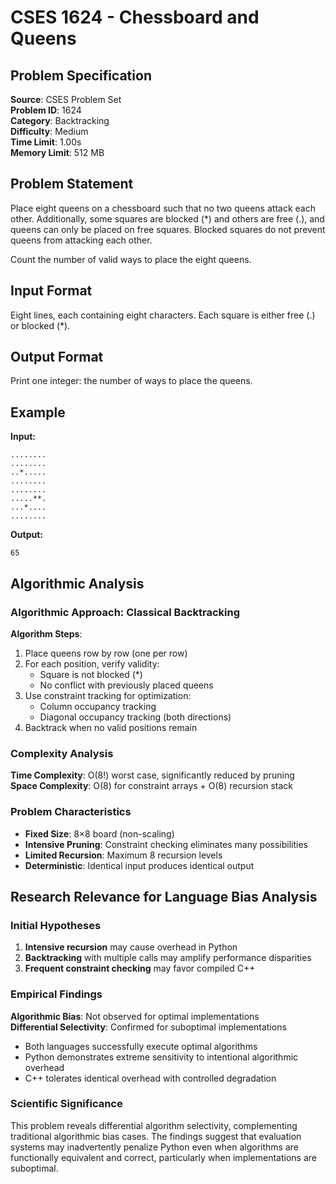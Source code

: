 # CSES 1624 - Chessboard and Queens

## Problem Specification

**Source**: CSES Problem Set  
**Problem ID**: 1624  
**Category**: Backtracking  
**Difficulty**: Medium  
**Time Limit**: 1.00s  
**Memory Limit**: 512 MB  

## Problem Statement

Place eight queens on a chessboard such that no two queens attack each other. Additionally, some squares are blocked (*) and others are free (.), and queens can only be placed on free squares. Blocked squares do not prevent queens from attacking each other.

Count the number of valid ways to place the eight queens.

## Input Format

Eight lines, each containing eight characters. Each square is either free (.) or blocked (*).

## Output Format

Print one integer: the number of ways to place the queens.

## Example

**Input:**
```
........
........
..*.....
........
........
.....**.
...*....
........
```

**Output:**
```
65
```

## Algorithmic Analysis

### Algorithmic Approach: Classical Backtracking

**Algorithm Steps**:
1. Place queens row by row (one per row)
2. For each position, verify validity:
   - Square is not blocked (*)
   - No conflict with previously placed queens
3. Use constraint tracking for optimization:
   - Column occupancy tracking
   - Diagonal occupancy tracking (both directions)
4. Backtrack when no valid positions remain

### Complexity Analysis

**Time Complexity**: O(8!) worst case, significantly reduced by pruning  
**Space Complexity**: O(8) for constraint arrays + O(8) recursion stack  

### Problem Characteristics

- **Fixed Size**: 8×8 board (non-scaling)
- **Intensive Pruning**: Constraint checking eliminates many possibilities
- **Limited Recursion**: Maximum 8 recursion levels
- **Deterministic**: Identical input produces identical output

## Research Relevance for Language Bias Analysis

### Initial Hypotheses

1. **Intensive recursion** may cause overhead in Python
2. **Backtracking** with multiple calls may amplify performance disparities
3. **Frequent constraint checking** may favor compiled C++

### Empirical Findings

**Algorithmic Bias**: Not observed for optimal implementations  
**Differential Selectivity**: Confirmed for suboptimal implementations  

- Both languages successfully execute optimal algorithms
- Python demonstrates extreme sensitivity to intentional algorithmic overhead
- C++ tolerates identical overhead with controlled degradation

### Scientific Significance

This problem reveals differential algorithm selectivity, complementing traditional algorithmic bias cases. The findings suggest that evaluation systems may inadvertently penalize Python even when algorithms are functionally equivalent and correct, particularly when implementations are suboptimal.
